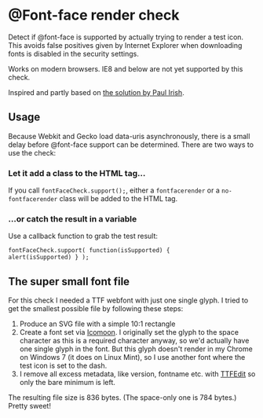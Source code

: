 # @Font-face render check

Detect if @font-face is supported by actually trying to render a test icon. This avoids false positives given by Internet Explorer when downloading fonts is disabled in the security settings.

Works on modern browsers. IE8 and below are not yet supported by this check.

Inspired and partly based on [the solution by Paul Irish](http://www.paulirish.com/2009/font-face-feature-detection/).

## Usage

Because Webkit and Gecko load data-uris asynchronously, there is a small delay before @font-face support can be determined. There are two ways to use the check:

### Let it add a class to the HTML tag...

If you call <code>fontFaceCheck.support();</code>, either a <code>fontfacerender</code> or a <code>no-fontfacerender</code> class will be added to the HTML tag.

### ...or catch the result in a variable

Use a callback function to grab the test result:

<code>fontFaceCheck.support( function(isSupported) { alert(isSupported) } );</code>

## The super small font file

For this check I needed a TTF webfont with just one single glyph. I tried to get the smallest possible file by following these steps:

1. Produce an SVG file with a simple 10:1 rectangle
2. Create a font set via [Icomoon](http://icomoon.io/). I originally set the glyph to the space character as this is a required character anyway, so we'd actually have one single glyph in the font. But this glyph doesn't render in my Chrome on Windows 7 (it does on Linux Mint), so I use another font where the test icon is set to the dash.
3. I remove all excess metadata, like version, fontname etc. with [TTFEdit](http://ttfedit.sourceforge.net/) so only the bare minimum is left.

The resulting file size is 836 bytes. (The space-only one is 784 bytes.) Pretty sweet!
